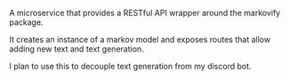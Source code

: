 A microservice that provides a RESTful API wrapper around the markovify package.

It creates an instance of a markov model and exposes routes that allow adding new text and text generation.

I plan to use this to decouple text generation from my discord bot.